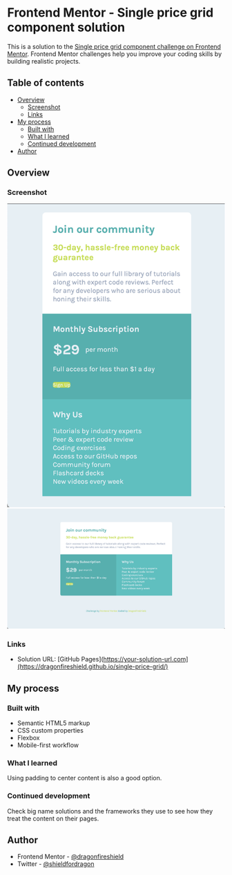 # Frontend Mentor - Single price grid component solution

This is a solution to the [Single price grid component challenge on Frontend Mentor](https://www.frontendmentor.io/challenges/single-price-grid-component-5ce41129d0ff452fec5abbbc). Frontend Mentor challenges help you improve your coding skills by building realistic projects. 

## Table of contents

- [Overview](#overview)
  - [Screenshot](#screenshot)
  - [Links](#links)
- [My process](#my-process)
  - [Built with](#built-with)
  - [What I learned](#what-i-learned)
  - [Continued development](#continued-development)
- [Author](#author)

## Overview

### Screenshot

![](screenshot_mobile.png)
![](screenshot_desktop.png)

### Links

- Solution URL: [GitHub Pages](https://your-solution-url.com](https://dragonfireshield.github.io/single-price-grid/)

## My process

### Built with

- Semantic HTML5 markup
- CSS custom properties
- Flexbox
- Mobile-first workflow

### What I learned

Using padding to center content is also a good option.

### Continued development

Check big name solutions and the frameworks they use to see how they treat the content on their pages.

## Author

- Frontend Mentor - [@dragonfireshield](https://www.frontendmentor.io/profile/dragonfireshield)
- Twitter - [@shieldfordragon](https://www.twitter.com/shieldfordragon)
